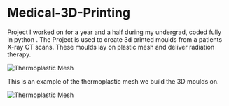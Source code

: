 # Medical-3D-Printing
Project I worked on for a year and a half during my undergrad, coded fully in python . The Project is used to create 3d printed moulds from a patients X-ray CT scans. These moulds lay on plastic mesh and deliver radiation therapy.


![Thermoplastic Mesh](https://raw.githubusercontent.com/Mark-William-Schumacher/Medical-3D-Printing/master/HDRMask/Pictures/3DModel.jpg)

This is an example of the thermoplastic mesh we build the 3D moulds on. 

![Thermoplastic Mesh](https://github.com/Mark-William-Schumacher/Medical-3D-Printing/blob/master/HDRMask/Pictures/Inputs2.gif)
